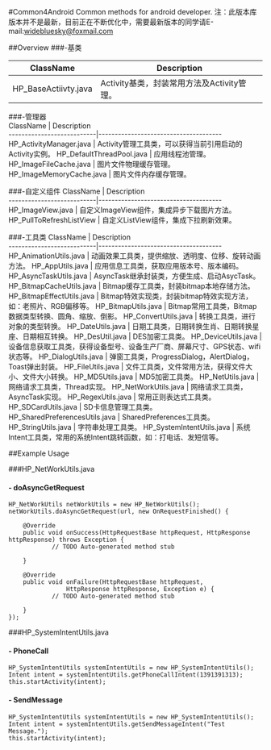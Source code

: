 #Common4Android
  Common methods for android developer.
  注：此版本库版本并不是最新，目前正在不断优化中，需要最新版本的同学请E-mail:widebluesky@foxmail.com
  
##Overview
###-基类

ClassName                  | Description  
---------------------------|--------------------------------------
HP_BaseActiivty.java       | Activity基类，封装常用方法及Activity管理。

###-管理器                       
ClassName                  | Description  
---------------------------|--------------------------------------
HP_ActivityManager.java    | Activity管理工具类，可以获得当前引用启动的Activity实例。
HP_DefaultThreadPool.java  | 应用线程池管理。
HP_ImageFileCache.java     | 图片文件物理缓存管理。
HP_ImageMemoryCache.java   | 图片文件内存缓存管理。

###-自定义组件
ClassName                  | Description  
---------------------------|--------------------------------------
HP_ImageView.java          | 自定义ImageView组件，集成异步下载图片方法。
HP_PullToRefreshListView   | 自定义ListView组件，集成下拉刷新效果。     
   
###-工具类
ClassName                  | Description  
---------------------------|--------------------------------------
HP_AnimationUtils.java     | 动画效果工具类，提供缩放、透明度、位移、旋转动画方法。
HP_AppUtils.java           | 应用信息工具类，获取应用版本号、版本编码。
HP_AsyncTaskUtils.java     | AsyncTask继承封装类，方便生成、启动AsycTask。 
HP_BitmapCacheUtils.java   | Bitmap缓存工具类，封装bitmap本地存储方法。
HP_BitmapEffectUtils.java  | Bitmap特效实现类，封装bitmap特效实现方法，如：老照片、RGB偏移等。
HP_BitmapUtils.java        | Bitmap常用工具类，Bitmap数据类型转换、圆角、缩放、倒影。
HP_ConvertUtils.java       | 转换工具类，进行对象的类型转换。
HP_DateUtils.java          | 日期工具类，日期转换生肖、日期转换星座、日期相互转换。
HP_DesUtil.java            | DES加密工具类。
HP_DeviceUtils.java        | 设备信息获取工具类，获得设备型号、设备生产厂商、屏幕尺寸、GPS状态、wifi状态等。 
HP_DialogUtils.java        | 弹窗工具类，ProgressDialog，AlertDialog，Toast弹出封装。
HP_FileUtils.java          | 文件工具类，文件常用方法，获得文件大小、文件大小转换。
HP_MD5Utils.java           | MD5加密工具类。
HP_NetUtils.java           | 网络请求工具类，Thread实现。
HP_NetWorkUtils.java       | 网络请求工具类，AsyncTask实现。 
HP_RegexUtils.java         | 常用正则表达式工具类。
HP_SDCardUtils.java        | SD卡信息管理工具类。
HP_SharedPreferencesUtils.java      | SharedPreferences工具类。 
HP_StringUtils.java        | 字符串处理工具类。
HP_SystemIntentUtils.java  | 系统Intent工具类，常用的系统Intent跳转函数，如：打电话、发短信等。           

##Example Usage

###HP_NetWorkUtils.java

#### - doAsyncGetRequest
	HP_NetWorkUtils netWorkUtils = new HP_NetWorkUtils();
	netWorkUtils.doAsyncGetRequest(url, new OnRequestFinished() {
			
		@Override
		public void onSuccess(HttpRequestBase httpRequest, HttpResponse httpResponse) throws Exception {
				// TODO Auto-generated method stub
				
		}
			
		@Override
		public void onFailure(HttpRequestBase httpRequest,
					HttpResponse httpResponse, Exception e) {
				// TODO Auto-generated method stub
				
		}
	});
	
###HP_SystemIntentUtils.java

#### - PhoneCall
	HP_SystemIntentUtils systemIntentUtils = new HP_SystemIntentUtils();
	Intent intent = systemIntentUtils.getPhoneCallIntent(1391391313);
	this.startActivity(intent);
		
#### - SendMessage

	HP_SystemIntentUtils systemIntentUtils = new HP_SystemIntentUtils();
	Intent intent = systemIntentUtils.getSendMessageIntent("Test Message.");
	this.startActivity(intent);
